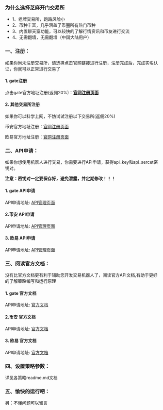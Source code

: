 ### **为什么选择芝麻开门交易所**
* 1、老牌交易所，跑路风险小
* 2、币种丰富，几乎涵盖了币圈所有热门币种
* 3、内置聊天室功能，可以较快的了解行情资讯和币友进行交流
* 4、无需翻墙，无需翻墙（中国大陆用户）
    
### **一、注册：**
如果你尚未注册交易所，请选择点击官网链接进行注册，注册完成后，完成实名认证，你就可以正常进行交易了
#### **1. gate注册**
点击gate官方地址注册(返佣20%)：**[官网注册页面](https://www.gate.ac/signup/1542029)**
#### **2. 其他交易所注册**
如果你可以科学上网，不妨试试注册以下交易所(返佣20%)

币安官方地址注册：[官网注册页面](https://accounts.binance.com/zh-CN/register?ref=105842421/)

欧易官方地址注册：[官网注册页面](https://www.lybg1688.com/join/4390294)

### **二、API申请：**
如果你想使用机器人进行交易，你需要进行API申请，获得api_key和api_sercet密钥对。

**注意：密钥对一定要保存好，避免泄露，并定期修改！！！**
#### **1. gate     API申请**

API申请地址:    [API管理页面](https://www.gate.info/zh/myaccount/apikeys)

#### **2.币安     API申请**

API申请地址:    [API管理页面](https://www.binancezh.top/zh-CN/my/settings/api-management)

#### **3. 欧易     API申请**

API申请地址:    [API管理页面](https://www.okx.com/account/my-api)

### **三、阅读官方文档：**
没有比官方文档更有利于辅助您开发交易机器人了，阅读官方API文档,有助于更好的了解策略编写和运行原理
#### **1. gate    官方文档**

API申请地址:    [官方文档](https://www.gate.info/zh/developers)

#### **2.币安     官方文档**

API申请地址:    [官方文档](https://binance-docs.github.io/apidocs/spot/en/#spot-account-trade)

#### **3. 欧易     官方文档**

API申请地址:    [官方文档](https://www.okx.com/docs-v5/zh/#overview)
    
### **四、设置策略参数：**
详见各策略readme.md文档
    
### **五、愉快的运行吧：**


另：不懂问题可以留言





